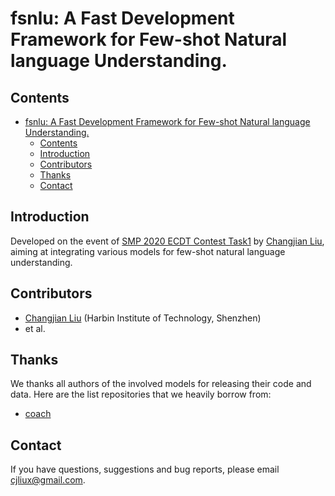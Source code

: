 # fsnlu: A Fast Development Framework for Few-shot Natural language Understanding.

## Contents

- [fsnlu: A Fast Development Framework for Few-shot Natural language Understanding.](#fsnlu-a-fast-development-framework-for-few-shot-natural-language-understanding)
  - [Contents](#contents)
  - [Introduction](#introduction)
  - [Contributors](#contributors)
  - [Thanks](#thanks)
  - [Contact](#contact)



## Introduction 
Developed on the event of [SMP 2020 ECDT Contest Task1](https://mp.weixin.qq.com/s/_dE7kDw8q7FgHfGTh8DMWw) by [Changjian Liu](https://cjliux.github.io), aiming at integrating various models for few-shot natural language understanding.


## Contributors

* [Changjian Liu](mailto:cjliux@gmail.com) (Harbin Institute of Technology, Shenzhen)
* et al.


## Thanks
We thanks all authors of the involved models for releasing their code and data. Here are the list repositories that we heavily borrow from:
- [coach](https://github.com/zliucr/coach)

## Contact

If you have questions, suggestions and bug reports, please email [cjliux@gmail.com](mailto:cjliux@gmail.com).

